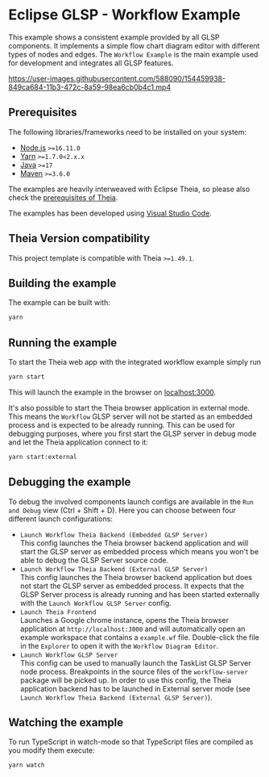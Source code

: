 # Eclipse GLSP - Workflow Example

This example shows a consistent example provided by all GLSP components.
It implements a simple flow chart diagram editor with different types of nodes and edges.
The `Workflow Example` is the main example used for development and integrates all GLSP features.

<https://user-images.githubusercontent.com/588090/154459938-849ca684-11b3-472c-8a59-98ea6cb0b4c1.mp4>

## Prerequisites

The following libraries/frameworks need to be installed on your system:

-   [Node.js](https://nodejs.org/en/) `>=16.11.0`
-   [Yarn](https://classic.yarnpkg.com/en/docs/install#debian-stable) `>=1.7.0<2.x.x`
-   [Java](https://www.oracle.com/java/technologies/javase-jdk11-downloads.html) `>=17`
-   [Maven](https://maven.apache.org/) `>=3.6.0`

The examples are heavily interweaved with Eclipse Theia, so please also check the [prerequisites of Theia](https://github.com/eclipse-theia/theia/blob/master/doc/Developing.md#prerequisites).

The examples has been developed using [Visual Studio Code](https://code.visualstudio.com/).

## Theia Version compatibility

This project template is compatible with Theia `>=1.49.1`.

## Building the example

The example can be built with:

```bash
yarn
```

## Running the example

To start the Theia web app with the integrated workflow example simply run

```bash
yarn start
```

This will launch the example in the browser on [localhost:3000](http://localhost:3000).

It's also possible to start the Theia browser application in external mode. This means the `Workflow` GLSP server will not be started as an embedded process and is expected to be already running. This can be used for debugging purposes, where you first start the GLSP server in debug mode and let the Theia application connect to it:

```bash
yarn start:external
```

## Debugging the example

To debug the involved components launch configs are available in the `Run and Debug` view (Ctrl + Shift + D).
Here you can choose between four different launch configurations:

-   `Launch Workflow Theia Backend (Embedded GLSP Server)`<br>
    This config launches the Theia browser backend application and will start the GLSP server as embedded process which means you won't be able to debug the GLSP Server source code.
-   `Launch Workflow Theia Backend (External GLSP Server)`<br>
    This config launches the Theia browser backend application but does not start the GLSP server as embedded process.
    It expects that the GLSP Server process is already running and has been started externally with the `Launch Workflow GLSP Server` config.
-   `Launch Theia Frontend`<br>
    Launches a Google chrome instance, opens the Theia browser application at `http://localhost:3000` and will automatically open an example workspace that contains a `example.wf` file.
    Double-click the file in the `Explorer` to open it with the `Workflow Diagram Editor`.
-   `Launch Workflow GLSP Server`<br>
    This config can be used to manually launch the TaskList GLSP Server node process. Breakpoints in the source files of the `workflow-server` package will be picked up. In order to use this config, the Theia application backend has to be launched in External server mode (see `Launch Workflow Theia Backend (External GLSP Server)`).

## Watching the example

To run TypeScript in watch-mode so that TypeScript files are compiled as you modify them execute:

```bash
yarn watch
```
